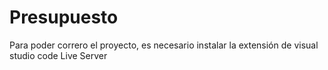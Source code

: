 # Presupuesto

Para poder correro el proyecto, es necesario instalar la extensión de visual studio code Live Server
